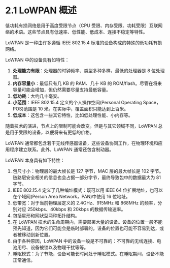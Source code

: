 # 2.1 LoWPAN 概述
低功耗有损网络是用于高度受限节点（CPU 受限、内存受限、功耗受限）互联网络的术语。这些节点具有低速率、低性能、低成本、连接不稳定等特性。

LoWPAN 是一种由许多遵循 IEEE 802.15.4 标准的设备构成的特殊的低功耗有损网络。

LoWPAN 中的设备具有如特性：
1. **处理能力有限**：处理器的时钟频率、类型多种多样，最低的处理器是 8 位处理器。
2. **内存容量小**：最低只有几 KB 的 RAM、几十 KB 的 ROM/flash。尽管在将来容量可能会增加，但仍然需要尽量支持最低容量。
3. **低功耗**：大约几十毫安。
4. **小范围**：IEEE 802.15.4 定义的个人操作空间(Personal Operating Space，POS)范围是 10 米。在实际中，覆盖面积只能达到上百米。
5. **低成本**：这包含一些其它特性，比如低处理性能、小内存等。

随着技术的演进，节点上的限制可能会改变。但是与其它领域不同，LoWPAN 总是用于受限的设备，以便将来有更低的价格。

LoWPAN 通常都包含若干无线传感器设备，这些设备协同工作，在物理环境和应用程序建立联系。此外，LoWPAN 通常还包含制动器。

LoWPAN 本身具有如下特性：
1. 包尺寸小：物理层的最大帧长是 127 字节，MAC 层的最大帧长是 102 字节。链路层安全相关的信息也会占据一部分字节，最终导致包中的数据最大为 81 字节。
2. IEEE 802.15.4 定义了几种编址模式：既可以用 IEEE 64 位扩展地址，也可以在个域网(Person Area Network，PAN)中使用 16 位地址。
3. 低带宽：对于当前物理层定义的 2.4GHz、915MHz 和 868MHz 的频率，分别对应 250kbps、40kbps 和 20kbps 的数据传输速率。
4. 包括星形和网状型两种拓扑结构。
5. 在 LoWPAN 技术的生命周期内，需要部署大量的设备。设备的位置一般不能预先知道，因为它们可能会是临时部署的。设备的位置也可能不容易到达，或者被移动到新位置。
6. 由于各种原因，LoWPAN 中的设备一般是不可靠的：不可靠的无线连接、电池用尽、设备被锁以及物理干扰等等。
7. 睡眠模式：为了节能，设备可能长时间处于睡眠模式。在睡眠期间，设备不能正常通信。

